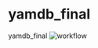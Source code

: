 # yamdb_final
yamdb_final
![workflow](https://github.com/Timoha23/yamdb_final/workflows/yamdb_workflow/badge.svg)
